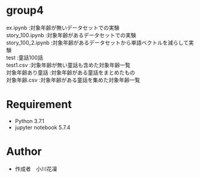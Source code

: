 # group4

ex.ipynb            :対象年齢が無いデータセットでの実験<br>
story_100.ipynb     :対象年齢があるデータセットでの実験<br>
story_100_2.ipynb   :対象年齢があるデータセットから単語ベクトルを減らして実験<br>
test                :童話100話<br>
test1.csv           :対象年齢が無い童話も含めた対象年齢一覧<br>
対象年齢あり童話       :対象年齢がある童話をまとめたもの<br>
対象年齢.csv          :対象年齢がある童話を集めた対象年齢一覧<br>
 
# Requirement
  
* Python 3.7.1
* jupyter notebook 5.7.4
 
# Author

* 作成者　小川花凜

